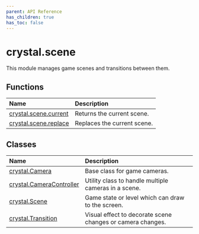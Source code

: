 ```yaml
---
parent: API Reference
has_children: true
has_toc: false
---
```


# crystal.scene

This module manages game scenes and transitions between them.

## Functions

| Name                             | Description                 |
| :------------------------------- | :-------------------------- |
| [crystal.scene.current](current) | Returns the current scene.  |
| [crystal.scene.replace](replace) | Replaces the current scene. |

## Classes

| Name                                          | Description                                                |
| :-------------------------------------------- | :--------------------------------------------------------- |
| [crystal.Camera](camera)                      | Base class for game cameras.                               |
| [crystal.CameraController](camera_controller) | Utility class to handle multiple cameras in a scene.       |
| [crystal.Scene](scene)                        | Game state or level which can draw to the screen.          |
| [crystal.Transition](transition)              | Visual effect to decorate scene changes or camera changes. |
